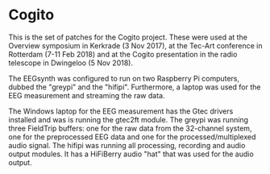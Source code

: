Cogito
======

This is the set of patches for the Cogito project. These were used at the Overview symposium in Kerkrade (3 Nov 2017), at the Tec-Art conference in Rotterdam (7-11 Feb 2018) and at the Cogito presentation in the radio telescope in Dwingeloo (5 Nov 2018).

The EEGsynth was configured to run on two Raspberry Pi computers, dubbed the "greypi" and the "hifipi". Furthermore, a laptop was used for the EEG measurement and streaming the raw data.

The Windows laptop for the EEG measurement has the Gtec drivers installed and was is running the gtec2ft module. The greypi was running three FieldTrip buffers: one for the raw data from the 32-channel system, one for the preprocessed EEG data and one for the processed/multiplexed audio signal. The hifipi was running all processing, recording and audio output modules. It has a HiFiBerry audio "hat" that was used for the audio output.
